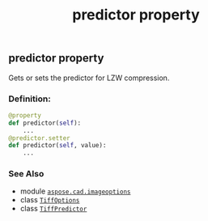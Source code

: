 ﻿---
title: predictor property
second_title: Aspose.CAD for Python via .NET API References
description: 
type: docs
weight: 390
url: /python-net/aspose.cad.imageoptions/tiffoptions/predictor/
is_root: false
---

## predictor property


Gets or sets the predictor for LZW compression.
### Definition:
```python
@property
def predictor(self):
    ...
@predictor.setter
def predictor(self, value):
    ...
```

### See Also
* module [`aspose.cad.imageoptions`](../../)
* class [`TiffOptions`](/cad/python-net/aspose.cad.imageoptions/tiffoptions)
* class [`TiffPredictor`](/cad/python-net/aspose.cad.fileformats.tiff.enums/tiffpredictor)
